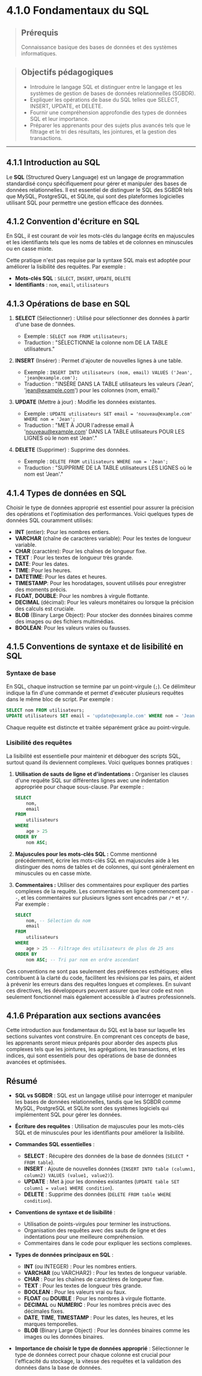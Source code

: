 # 4.1.0 Fondamentaux du SQL

<blockquote>
    <h2>Prérequis</h2>
    <p>Connaissance basique des bases de données et des systèmes informatiques.</p>
</blockquote>

<blockquote>
    <h2>Objectifs pédagogiques</h2>
    <ul>
        <li>Introduire le langage SQL et distinguer entre le langage et les systèmes de gestion de bases de données relationnelles (SGBDR).</li>
        <li>Expliquer les opérations de base du SQL telles que SELECT, INSERT, UPDATE, et DELETE.</li>
        <li>Fournir une compréhension approfondie des types de données SQL et leur importance.</li>
        <li>Préparer les apprenants pour des sujets plus avancés tels que le filtrage et le tri des résultats, les jointures, et la gestion des transactions.</li>
    </ul>
</blockquote>

---

## 4.1.1 Introduction au SQL

Le **SQL** (Structured Query Language) est un langage de programmation standardisé conçu spécifiquement pour gérer et manipuler des bases de données relationnelles. Il est essentiel de distinguer le SQL des SGBDR tels que MySQL, PostgreSQL, et SQLite, qui sont des plateformes logicielles utilisant SQL pour permettre une gestion efficace des données.

## 4.1.2 Convention d'écriture en SQL

En SQL, il est courant de voir les mots-clés du langage écrits en majuscules et les identifiants tels que les noms de tables et de colonnes en minuscules ou en casse mixte. 

Cette pratique n'est pas requise par la syntaxe SQL mais est adoptée pour améliorer la lisibilité des requêtes. Par exemple :
- **Mots-clés SQL** : `SELECT`, `INSERT`, `UPDATE`, `DELETE`
- **Identifiants** : `nom`, `email`, `utilisateurs`

## 4.1.3 Opérations de base en SQL

1. **SELECT** (Sélectionner) : Utilisé pour sélectionner des données à partir d'une base de données.
   - Exemple : `SELECT nom FROM utilisateurs;` 
   - Traduction : "SÉLECTIONNE la colonne nom DE LA TABLE utilisateurs."

2. **INSERT** (Insérer) : Permet d'ajouter de nouvelles lignes à une table.
   - Exemple : `INSERT INTO utilisateurs (nom, email) VALUES ('Jean', 'jean@example.com');`
   - Traduction : "INSÈRE DANS LA TABLE utilisateurs les valeurs ('Jean', 'jean@example.com') pour les colonnes (nom, email)."

3. **UPDATE** (Mettre à jour) : Modifie les données existantes.
   - Exemple : `UPDATE utilisateurs SET email = 'nouveau@example.com' WHERE nom = 'Jean';`
   - Traduction : "MET À JOUR l'adresse email À 'nouveau@example.com' DANS LA TABLE utilisateurs POUR LES LIGNES où le nom est 'Jean'."

4. **DELETE** (Supprimer) : Supprime des données.
   - Exemple : `DELETE FROM utilisateurs WHERE nom = 'Jean';`
   - Traduction : "SUPPRIME DE LA TABLE utilisateurs LES LIGNES où le nom est 'Jean'."

## 4.1.4 Types de données en SQL

Choisir le type de données approprié est essentiel pour assurer la précision des opérations et l'optimisation des performances. Voici quelques types de données SQL couramment utilisés:

- **INT** (entier): Pour les nombres entiers.
- **VARCHAR** (chaîne de caractères variable): Pour les textes de longueur variable.
- **CHAR** (caractère): Pour les chaînes de longueur fixe.
- **TEXT** : Pour les textes de longueur très grande.
- **DATE**: Pour les dates.
- **TIME**: Pour les heures.
- **DATETIME**: Pour les dates et heures.
- **TIMESTAMP**: Pour les horodatages, souvent utilisés pour enregistrer des moments précis.
- **FLOAT**, **DOUBLE**: Pour les nombres à virgule flottante.
- **DECIMAL** (décimal): Pour les valeurs monétaires ou lorsque la précision des calculs est cruciale.
- **BLOB** (Binary Large Object): Pour stocker des données binaires comme des images ou des fichiers multimédias.
- **BOOLEAN**: Pour les valeurs vraies ou fausses.


## 4.1.5 Conventions de syntaxe et de lisibilité en SQL

### Syntaxe de base

En SQL, chaque instruction se termine par un point-virgule (`;`). Ce délimiteur indique la fin d'une commande et permet d'exécuter plusieurs requêtes dans le même bloc de script. Par exemple :

```sql
SELECT nom FROM utilisateurs;
UPDATE utilisateurs SET email = 'update@example.com' WHERE nom = 'Jean';
```

Chaque requête est distincte et traitée séparément grâce au point-virgule.

### Lisibilité des requêtes

La lisibilité est essentielle pour maintenir et déboguer des scripts SQL, surtout quand ils deviennent complexes. Voici quelques bonnes pratiques :

1. **Utilisation de sauts de ligne et d'indentations :** Organiser les clauses d'une requête SQL sur différentes lignes avec une indentation appropriée pour chaque sous-clause. Par exemple :
   ```sql
   SELECT
       nom,
       email
   FROM
       utilisateurs
   WHERE
       age > 25
   ORDER BY
       nom ASC;
   ```

2. **Majuscules pour les mots-clés SQL :** Comme mentionné précédemment, écrire les mots-clés SQL en majuscules aide à les distinguer des noms de tables et de colonnes, qui sont généralement en minuscules ou en casse mixte.

3. **Commentaires :** Utiliser des commentaires pour expliquer des parties complexes de la requête. Les commentaires en ligne commencent par `--`, et les commentaires sur plusieurs lignes sont encadrés par `/*` et `*/`. Par exemple :
   ```sql
   SELECT
       nom, -- Sélection du nom
       email
   FROM
       utilisateurs
   WHERE
       age > 25 -- Filtrage des utilisateurs de plus de 25 ans
   ORDER BY
       nom ASC; -- Tri par nom en ordre ascendant
   ```

Ces conventions ne sont pas seulement des préférences esthétiques; elles contribuent à la clarté du code, facilitent les révisions par les pairs, et aident à prévenir les erreurs dans des requêtes longues et complexes. En suivant ces directives, les développeurs peuvent assurer que leur code est non seulement fonctionnel mais également accessible à d'autres professionnels.


## 4.1.6 Préparation aux sections avancées

Cette introduction aux fondamentaux du SQL est la base sur laquelle les sections suivantes vont construire. En comprenant ces concepts de base, les apprenants seront mieux préparés pour aborder des aspects plus complexes tels que les jointures, les agrégations, les transactions, et les indices, qui sont essentiels pour des opérations de base de données avancées et optimisées.

## Résumé

- **SQL vs SGBDR** : SQL est un langage utilisé pour interroger et manipuler les bases de données relationnelles, tandis que les SGBDR comme MySQL, PostgreSQL et SQLite sont des systèmes logiciels qui implémentent SQL pour gérer les données.

- **Écriture des requêtes** : Utilisation de majuscules pour les mots-clés SQL et de minuscules pour les identifiants pour améliorer la lisibilité.

- **Commandes SQL essentielles** :
  - **SELECT** : Récupère des données de la base de données (`SELECT * FROM table`).
  - **INSERT** : Ajoute de nouvelles données (`INSERT INTO table (column1, column2) VALUES (value1, value2)`).
  - **UPDATE** : Met à jour les données existantes (`UPDATE table SET column1 = value1 WHERE condition`).
  - **DELETE** : Supprime des données (`DELETE FROM table WHERE condition`).

- **Conventions de syntaxe et de lisibilité** :
  - Utilisation de points-virgules pour terminer les instructions.
  - Organisation des requêtes avec des sauts de ligne et des indentations pour une meilleure compréhension.
  - Commentaires dans le code pour expliquer les sections complexes.

- **Types de données principaux en SQL** :
  - **INT** (ou INTEGER) : Pour les nombres entiers.
  - **VARCHAR** (ou VARCHAR2) : Pour les textes de longueur variable.
  - **CHAR** : Pour les chaînes de caractères de longueur fixe.
  - **TEXT** : Pour les textes de longueur très grande.
  - **BOOLEAN** : Pour les valeurs vrai ou faux.
  - **FLOAT** ou **DOUBLE** : Pour les nombres à virgule flottante.
  - **DECIMAL** ou **NUMERIC** : Pour les nombres précis avec des décimales fixes.
  - **DATE**, **TIME**, **TIMESTAMP** : Pour les dates, les heures, et les marques temporelles.
  - **BLOB** (Binary Large Object) : Pour les données binaires comme les images ou les données binaires.

- **Importance de choisir le type de données approprié** : Sélectionner le type de données correct pour chaque colonne est crucial pour l'efficacité du stockage, la vitesse des requêtes et la validation des données dans la base de données.

